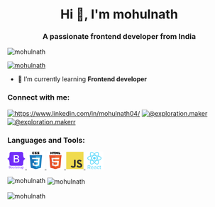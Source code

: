 <h1 align="center">Hi 👋, I'm mohulnath</h1>
<h3 align="center">A passionate frontend developer from India</h3>

<p align="left"> <img src="https://komarev.com/ghpvc/?username=mohulnath&label=Profile%20views&color=0e75b6&style=flat" alt="mohulnath" /> </p>

<p align="left"> <a href="https://github.com/ryo-ma/github-profile-trophy"><img src="https://github-profile-trophy.vercel.app/?username=mohulnath" alt="mohulnath" /></a> </p>

- 🌱 I’m currently learning **Frontend developer**

<h3 align="left">Connect with me:</h3>
<p align="left">
<a href="https://linkedin.com/in/https://www.linkedin.com/in/mohulnath04/" target="blank"><img align="center" src="https://raw.githubusercontent.com/rahuldkjain/github-profile-readme-generator/master/src/images/icons/Social/linked-in-alt.svg" alt="https://www.linkedin.com/in/mohulnath04/" height="30" width="40" /></a>
<a href="https://instagram.com/@exploration.maker" target="blank"><img align="center" src="https://raw.githubusercontent.com/rahuldkjain/github-profile-readme-generator/master/src/images/icons/Social/instagram.svg" alt="@exploration.maker" height="30" width="40" /></a>
<a href="https://www.youtube.com/c/@exploration.makerr" target="blank"><img align="center" src="https://raw.githubusercontent.com/rahuldkjain/github-profile-readme-generator/master/src/images/icons/Social/youtube.svg" alt="@exploration.makerr" height="30" width="40" /></a>
</p>

<h3 align="left">Languages and Tools:</h3>
<p align="left"> <a href="https://getbootstrap.com" target="_blank" rel="noreferrer"> <img src="https://raw.githubusercontent.com/devicons/devicon/master/icons/bootstrap/bootstrap-plain-wordmark.svg" alt="bootstrap" width="40" height="40"/> </a> <a href="https://www.w3schools.com/css/" target="_blank" rel="noreferrer"> <img src="https://raw.githubusercontent.com/devicons/devicon/master/icons/css3/css3-original-wordmark.svg" alt="css3" width="40" height="40"/> </a> <a href="https://www.w3.org/html/" target="_blank" rel="noreferrer"> <img src="https://raw.githubusercontent.com/devicons/devicon/master/icons/html5/html5-original-wordmark.svg" alt="html5" width="40" height="40"/> </a> <a href="https://developer.mozilla.org/en-US/docs/Web/JavaScript" target="_blank" rel="noreferrer"> <img src="https://raw.githubusercontent.com/devicons/devicon/master/icons/javascript/javascript-original.svg" alt="javascript" width="40" height="40"/> </a> <a href="https://reactjs.org/" target="_blank" rel="noreferrer"> <img src="https://raw.githubusercontent.com/devicons/devicon/master/icons/react/react-original-wordmark.svg" alt="react" width="40" height="40"/> </a> </p>

<p><img align="left" src="https://github-readme-stats.vercel.app/api/top-langs?username=mohulnath&show_icons=true&locale=en&layout=compact" alt="mohulnath" /></p>

<p>&nbsp;<img align="center" src="https://github-readme-stats.vercel.app/api?username=mohulnath&show_icons=true&locale=en" alt="mohulnath" /></p>

<p><img align="center" src="https://github-readme-streak-stats.herokuapp.com/?user=mohulnath&" alt="mohulnath" /></p>
